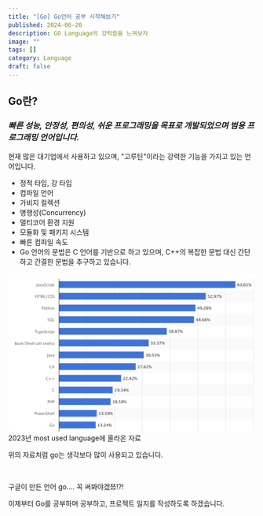 ```yaml
---
title: "[Go] Go언어 공부 시작해보기"
published: 2024-06-20
description: GO Language의 강력함을 느껴보자
image: ""
tags: []
category: Language
draft: false
---
```


## Go란?

### *빠른 성능, 안정성, 편의성, 쉬운 프로그래밍을 목표로 개발되었으며 범용 프로그래밍 언어입니다.*

현재 많은 대기업에서 사용하고 있으며, "고루틴"이라는 강력한 기능을 가지고 있는 언어입니다.

* 정적 타입, 강 타입
* 컴파일 언어
* 가비지 컬렉션
* 병행성(Concurrency)
* 멀티코어 환경 지원
* 모듈화 및 패키지 시스템
* 빠른 컴파일 속도
* Go 언어의 문법은 C 언어를 기반으로 하고 있으며, C++의 복잡한 문법 대신 간단하고 간결한 문법을 추구하고 있습니다.

![go language chart](gochart.png)
2023년 most used language에 올라온 자료

위의 자료처럼 go는 생각보다 많이 사용되고 있습니다.

<br>

구글이 만든 언어 go.... 꼭 써봐야겠쬬!?! 

이제부터 Go를 공부하며 공부하고, 프로젝트 일지를 작성하도록 하겠습니다.

